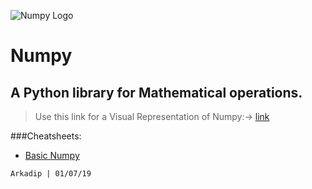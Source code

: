 ![Numpy Logo](https://github.com/darkmatter18/cheatsheet/blob/master/assets/numpy_logo.png)
# Numpy
## A Python library for Mathematical operations.

> Use this link for a Visual Representation of Numpy:-> [link](https://jalammar.github.io/visual-numpy/)

###Cheatsheets:

- [Basic Numpy](https://github.com/darkmatter18/cheatsheet/blob/master/Numpy/Numpy.pdf)

`Arkadip | 01/07/19`